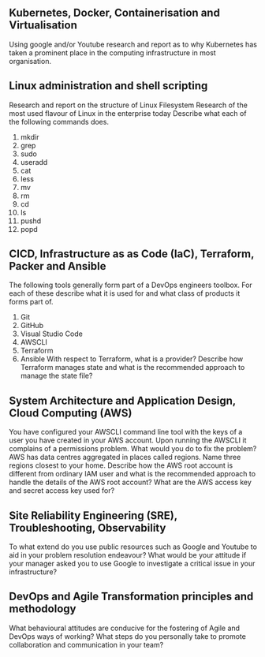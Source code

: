 ## Kubernetes, Docker, Containerisation and Virtualisation

Using google and/or Youtube research and report as to why Kubernetes has taken a prominent place in the computing infrastructure in most organisation.

## Linux administration and shell scripting

Research and report on the structure of Linux Filesystem
Research of the most used flavour of Linux in the enterprise today
Describe what each of the following commands does.
1. mkdir
2. grep
3. sudo
4. useradd
5. cat
6. less
7. mv
8. rm
9. cd
10. ls
11. pushd
12. popd

## CICD, Infrastructure as as Code (IaC), Terraform, Packer and Ansible

The following tools generally form part of a DevOps engineers toolbox. For each of these describe what it is used for and what class of products it forms part of.
1. Git
2. GitHub
3. Visual Studio Code
4. AWSCLI
5. Terraform
6. Ansible
With respect to Terraform, what is a provider?
Describe how Terraform manages state and what is the recommended approach to manage the state file?

## System Architecture and Application Design, Cloud Computing (AWS)

You have configured your AWSCLI command line tool with the keys of a user you have created in your AWS account. Upon running the AWSCLI it complains of a permissions problem. What would you do to fix the problem?
AWS has data centres aggregated in places called regions. Name three regions closest to your home.
Describe how the AWS root account is different from ordinary IAM user and what is the recommended approach to handle the details of the AWS root account?
What are the AWS access key and secret access key used for?


## Site Reliability Engineering (SRE), Troubleshooting, Observability

To what extend do you use public resources such as Google and Youtube to aid in your problem resolution endeavour?
What would be your attitude if your manager asked you to use Google to investigate a critical issue in your infrastructure?


## DevOps and Agile Transformation principles and methodology

What behavioural attitudes are conducive for the fostering of Agile and DevOps ways of working?
What steps do you personally take to promote collaboration and communication in your team?